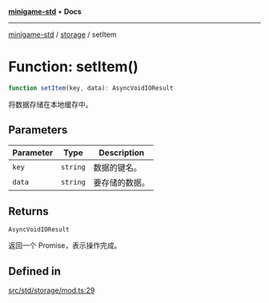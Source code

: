 [**minigame-std**](../../../README.md) • **Docs**

***

[minigame-std](../../../README.md) / [storage](../README.md) / setItem

# Function: setItem()

```ts
function setItem(key, data): AsyncVoidIOResult
```

将数据存储在本地缓存中。

## Parameters

| Parameter | Type | Description |
| ------ | ------ | ------ |
| `key` | `string` | 数据的键名。 |
| `data` | `string` | 要存储的数据。 |

## Returns

`AsyncVoidIOResult`

返回一个 Promise，表示操作完成。

## Defined in

[src/std/storage/mod.ts:29](https://github.com/JiangJie/minigame-std/blob/d842b492eda479274cfeb38a06f4c4255b5493bc/src/std/storage/mod.ts#L29)
